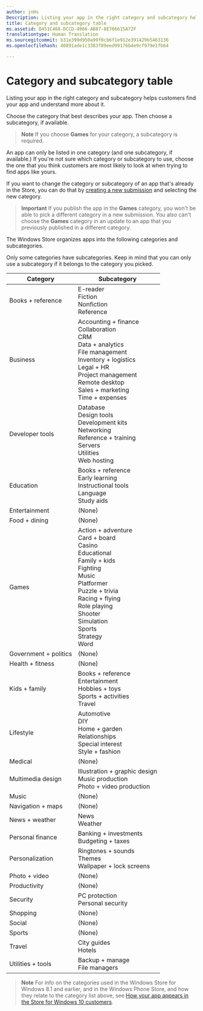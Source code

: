 ```yaml
---
author: jnHs
Description: Listing your app in the right category and subcategory helps customers find your app and understand more about it.
title: Category and subcategory table
ms.assetid: D451C468-DCCD-4966-AB87-8E766615A72F
translationtype: Human Translation
ms.sourcegitcommit: b31e399d950a99f0cb6f1e912e391429b5463136
ms.openlocfilehash: 40891ade1c3383f89eed99176b4e9cf979e1fb64

---
```


# Category and subcategory table


Listing your app in the right category and subcategory helps customers find your app and understand more about it.

Choose the category that best describes your app. Then choose a subcategory, if available.

> **Note**  If you choose **Games** for your category, a subcategory is required.

An app can only be listed in one category (and one subcategory, if available.) If you're not sure which category or subcategory to use, choose the one that you think customers are most likely to look at when trying to find apps like yours.

If you want to change the category or subcategory of an app that's already in the Store, you can do that by [creating a new submission](app-submissions.md) and selecting the new category.

> **Important** If you publish the app in the **Games** category, you won't be able to pick a different category in a new submission. You also can't choose the **Games** category in an update to an app that you previously published in a different category.

The Windows Store organizes apps into the following categories and subcategories.

Only some categories have subcategories. Keep in mind that you can only use a subcategory if it belongs to the category you picked.


| Category                    | Subcategory                                       |
|-----------------------------|---------------------------------------------------|
| Books + reference           | E-reader <br> Fiction <br> Nonfiction <br> Reference |
| Business                    | Accounting + finance <br> Collaboration <br> CRM <br> Data + analytics <br> File management <br> Inventory + logistics <br> Legal + HR <br> Project management <br> Remote desktop <br> Sales + marketing <br> Time + expenses |
| Developer tools             | Database <br> Design tools <br> Development kits <br> Networking <br> Reference + training <br> Servers <br> Utilities <br> Web hosting |
| Education                   | Books + reference <br> Early learning <br> Instructional tools <br> Language <br> Study aids |
| Entertainment               | (None)                                            |
| Food + dining               | (None)                                            |
| Games                       | Action + adventure <br> Card + board <br> Casino <br> Educational <br> Family + kids <br> Fighting <br> Music <br> Platformer <br> Puzzle + trivia <br> Racing + flying <br> Role playing <br> Shooter <br> Simulation <br> Sports <br> Strategy <br> Word |
| Government + politics       | (None)                                            |
| Health + fitness            | (None)                                            |
| Kids + family               | Books + reference <br> Entertainment <br> Hobbies + toys <br> Sports + activities <br> Travel |
| Lifestyle                   | Automotive <br> DIY <br> Home + garden <br> Relationships <br> Special interest <br> Style + fashion |
| Medical                     | (None)                                            |
| Multimedia design           | Illustration + graphic design <br> Music production <br> Photo + video production |
| Music                       | (None)                                            |
| Navigation + maps           | (None)                                            |
| News + weather              | News <br> Weather                                 |
| Personal finance            | Banking + investments <br> Budgeting + taxes      |
| Personalization             | Ringtones + sounds <br> Themes <br> Wallpaper + lock screens |
| Photo + video               | (None)                                            |
| Productivity                | (None)                                            |
| Security                    | PC protection <br> Personal security <br>         |
| Shopping                    | (None)                                            |
| Social                      | (None)                                            |
| Sports                      | (None)                                            |
| Travel                      | City guides <br> Hotels                           |
| Utilities + tools           | Backup + manage <br> File managers                |
 

> **Note**  For info on the categories used in the Windows Store for Windows 8.1 and earlier, and in the Windows Phone Store, and how they relate to the category list above, see [How your app appears in the Store for Windows 10 customers](how-your-app-appears-in-the-store-for-windows-10-customers.md#category-changes).




<!--HONumber=Aug16_HO5-->


